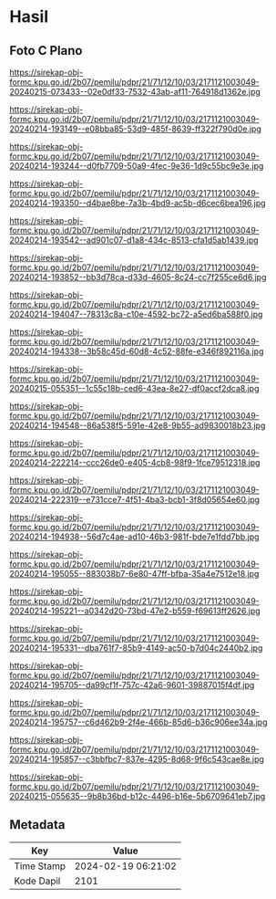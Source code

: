 # Hasil

## Foto C Plano

https://sirekap-obj-formc.kpu.go.id/2b07/pemilu/pdpr/21/71/12/10/03/2171121003049-20240215-073433--02e0df33-7532-43ab-af11-764918d1362e.jpg

https://sirekap-obj-formc.kpu.go.id/2b07/pemilu/pdpr/21/71/12/10/03/2171121003049-20240214-193149--e08bba85-53d9-485f-8639-ff322f790d0e.jpg

https://sirekap-obj-formc.kpu.go.id/2b07/pemilu/pdpr/21/71/12/10/03/2171121003049-20240214-193244--d0fb7709-50a9-4fec-9e36-1d9c55bc9e3e.jpg

https://sirekap-obj-formc.kpu.go.id/2b07/pemilu/pdpr/21/71/12/10/03/2171121003049-20240214-193350--d4bae8be-7a3b-4bd9-ac5b-d6cec6bea196.jpg

https://sirekap-obj-formc.kpu.go.id/2b07/pemilu/pdpr/21/71/12/10/03/2171121003049-20240214-193542--ad901c07-d1a8-434c-8513-cfa1d5ab1439.jpg

https://sirekap-obj-formc.kpu.go.id/2b07/pemilu/pdpr/21/71/12/10/03/2171121003049-20240214-193852--bb3d78ca-d33d-4605-8c24-cc7f255ce6d6.jpg

https://sirekap-obj-formc.kpu.go.id/2b07/pemilu/pdpr/21/71/12/10/03/2171121003049-20240214-194047--78313c8a-c10e-4592-bc72-a5ed6ba588f0.jpg

https://sirekap-obj-formc.kpu.go.id/2b07/pemilu/pdpr/21/71/12/10/03/2171121003049-20240214-194338--3b58c45d-60d8-4c52-88fe-e346f892116a.jpg

https://sirekap-obj-formc.kpu.go.id/2b07/pemilu/pdpr/21/71/12/10/03/2171121003049-20240215-055351--1c55c18b-ced6-43ea-8e27-df0accf2dca8.jpg

https://sirekap-obj-formc.kpu.go.id/2b07/pemilu/pdpr/21/71/12/10/03/2171121003049-20240214-194548--86a538f5-591e-42e8-9b55-ad9830018b23.jpg

https://sirekap-obj-formc.kpu.go.id/2b07/pemilu/pdpr/21/71/12/10/03/2171121003049-20240214-222214--ccc26de0-e405-4cb8-98f9-1fce79512318.jpg

https://sirekap-obj-formc.kpu.go.id/2b07/pemilu/pdpr/21/71/12/10/03/2171121003049-20240214-222319--e731cce7-4f51-4ba3-bcb1-3f8d05654e60.jpg

https://sirekap-obj-formc.kpu.go.id/2b07/pemilu/pdpr/21/71/12/10/03/2171121003049-20240214-194938--56d7c4ae-ad10-46b3-981f-bde7e1fdd7bb.jpg

https://sirekap-obj-formc.kpu.go.id/2b07/pemilu/pdpr/21/71/12/10/03/2171121003049-20240214-195055--883038b7-6e80-47ff-bfba-35a4e7512e18.jpg

https://sirekap-obj-formc.kpu.go.id/2b07/pemilu/pdpr/21/71/12/10/03/2171121003049-20240214-195221--a0342d20-73bd-47e2-b559-f69613ff2626.jpg

https://sirekap-obj-formc.kpu.go.id/2b07/pemilu/pdpr/21/71/12/10/03/2171121003049-20240214-195331--dba761f7-85b9-4149-ac50-b7d04c2440b2.jpg

https://sirekap-obj-formc.kpu.go.id/2b07/pemilu/pdpr/21/71/12/10/03/2171121003049-20240214-195705--da99cf1f-757c-42a6-9601-39887015f4df.jpg

https://sirekap-obj-formc.kpu.go.id/2b07/pemilu/pdpr/21/71/12/10/03/2171121003049-20240214-195757--c6d462b9-2f4e-466b-85d6-b36c906ee34a.jpg

https://sirekap-obj-formc.kpu.go.id/2b07/pemilu/pdpr/21/71/12/10/03/2171121003049-20240214-195857--c3bbfbc7-837e-4295-8d68-9f6c543cae8e.jpg

https://sirekap-obj-formc.kpu.go.id/2b07/pemilu/pdpr/21/71/12/10/03/2171121003049-20240215-055635--9b8b36bd-b12c-4496-b16e-5b6709641eb7.jpg


## Metadata

| Key        | Value               |
| ---------- | ------------------- |
| Time Stamp | 2024-02-19 06:21:02 |
| Kode Dapil | 2101                |




